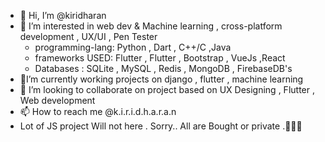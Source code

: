 - 👋 Hi, I’m @kiridharan
- 👀 I’m interested in web dev & Machine learning , cross-platform development , UX/UI , Pen Tester
  - programming-lang: Python , Dart , C++/C ,Java
  - frameworks USED: Flutter , Flutter , Bootstrap , VueJs ,React
  - Databases : SQLite , MySQL , Redis , MongoDB , FirebaseDB's
- 🎇I’m currently working projects on django , flutter , machine learning
- 💞️ I’m looking to collaborate on project based on UX Designing , Flutter , Web development
- 📫 How to reach me @k.i.r.i.d.h.a.r.a.n
- Lot of JS project Will not here . Sorry.. All are Bought or private .🤞🤞🤞
<!---
kiridharan/kiridharan is a ✨ special ✨ repository because its `README.md` (this file) appears on your GitHub profile.
You can click the Preview link to take a look at your changes.
--->


<!-- [![My GitHub Stats](https://github-readme-stats.vercel.app/api/?username=kiridharan&count_private=true&theme=tokyonight&showicons=true)]() -->
<!-- [![My GitHub Language Stats](https://github-readme-stats.vercel.app/api/top-langs/?username=kiridharan&langs_count=5&theme=tokyonight)]() -->

